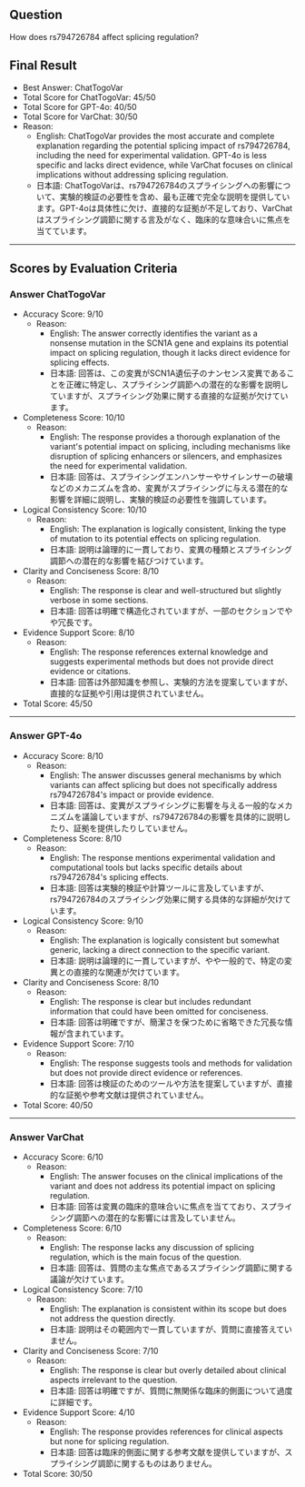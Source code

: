 ## Question

How does rs794726784 affect splicing regulation?

## Final Result

- Best Answer: ChatTogoVar
- Total Score for ChatTogoVar: 45/50
- Total Score for GPT-4o: 40/50
- Total Score for VarChat: 30/50
- Reason:
  - English: ChatTogoVar provides the most accurate and complete explanation regarding the potential splicing impact of rs794726784, including the need for experimental validation. GPT-4o is less specific and lacks direct evidence, while VarChat focuses on clinical implications without addressing splicing regulation.
  - 日本語: ChatTogoVarは、rs794726784のスプライシングへの影響について、実験的検証の必要性を含め、最も正確で完全な説明を提供しています。GPT-4oは具体性に欠け、直接的な証拠が不足しており、VarChatはスプライシング調節に関する言及がなく、臨床的な意味合いに焦点を当てています。

---

## Scores by Evaluation Criteria

### Answer ChatTogoVar
- Accuracy Score: 9/10
  - Reason: 
    - English: The answer correctly identifies the variant as a nonsense mutation in the SCN1A gene and explains its potential impact on splicing regulation, though it lacks direct evidence for splicing effects.
    - 日本語: 回答は、この変異がSCN1A遺伝子のナンセンス変異であることを正確に特定し、スプライシング調節への潜在的な影響を説明していますが、スプライシング効果に関する直接的な証拠が欠けています。
- Completeness Score: 10/10
  - Reason: 
    - English: The response provides a thorough explanation of the variant's potential impact on splicing, including mechanisms like disruption of splicing enhancers or silencers, and emphasizes the need for experimental validation.
    - 日本語: 回答は、スプライシングエンハンサーやサイレンサーの破壊などのメカニズムを含め、変異がスプライシングに与える潜在的な影響を詳細に説明し、実験的検証の必要性を強調しています。
- Logical Consistency Score: 10/10
  - Reason: 
    - English: The explanation is logically consistent, linking the type of mutation to its potential effects on splicing regulation.
    - 日本語: 説明は論理的に一貫しており、変異の種類とスプライシング調節への潜在的な影響を結びつけています。
- Clarity and Conciseness Score: 8/10
  - Reason: 
    - English: The response is clear and well-structured but slightly verbose in some sections.
    - 日本語: 回答は明確で構造化されていますが、一部のセクションでやや冗長です。
- Evidence Support Score: 8/10
  - Reason: 
    - English: The response references external knowledge and suggests experimental methods but does not provide direct evidence or citations.
    - 日本語: 回答は外部知識を参照し、実験的方法を提案していますが、直接的な証拠や引用は提供されていません。
- Total Score: 45/50

---

### Answer GPT-4o
- Accuracy Score: 8/10
  - Reason: 
    - English: The answer discusses general mechanisms by which variants can affect splicing but does not specifically address rs794726784's impact or provide evidence.
    - 日本語: 回答は、変異がスプライシングに影響を与える一般的なメカニズムを議論していますが、rs794726784の影響を具体的に説明したり、証拠を提供したりしていません。
- Completeness Score: 8/10
  - Reason: 
    - English: The response mentions experimental validation and computational tools but lacks specific details about rs794726784's splicing effects.
    - 日本語: 回答は実験的検証や計算ツールに言及していますが、rs794726784のスプライシング効果に関する具体的な詳細が欠けています。
- Logical Consistency Score: 9/10
  - Reason: 
    - English: The explanation is logically consistent but somewhat generic, lacking a direct connection to the specific variant.
    - 日本語: 説明は論理的に一貫していますが、やや一般的で、特定の変異との直接的な関連が欠けています。
- Clarity and Conciseness Score: 8/10
  - Reason: 
    - English: The response is clear but includes redundant information that could have been omitted for conciseness.
    - 日本語: 回答は明確ですが、簡潔さを保つために省略できた冗長な情報が含まれています。
- Evidence Support Score: 7/10
  - Reason: 
    - English: The response suggests tools and methods for validation but does not provide direct evidence or references.
    - 日本語: 回答は検証のためのツールや方法を提案していますが、直接的な証拠や参考文献は提供されていません。
- Total Score: 40/50

---

### Answer VarChat
- Accuracy Score: 6/10
  - Reason: 
    - English: The answer focuses on the clinical implications of the variant and does not address its potential impact on splicing regulation.
    - 日本語: 回答は変異の臨床的意味合いに焦点を当てており、スプライシング調節への潜在的な影響には言及していません。
- Completeness Score: 6/10
  - Reason: 
    - English: The response lacks any discussion of splicing regulation, which is the main focus of the question.
    - 日本語: 回答は、質問の主な焦点であるスプライシング調節に関する議論が欠けています。
- Logical Consistency Score: 7/10
  - Reason: 
    - English: The explanation is consistent within its scope but does not address the question directly.
    - 日本語: 説明はその範囲内で一貫していますが、質問に直接答えていません。
- Clarity and Conciseness Score: 7/10
  - Reason: 
    - English: The response is clear but overly detailed about clinical aspects irrelevant to the question.
    - 日本語: 回答は明確ですが、質問に無関係な臨床的側面について過度に詳細です。
- Evidence Support Score: 4/10
  - Reason: 
    - English: The response provides references for clinical aspects but none for splicing regulation.
    - 日本語: 回答は臨床的側面に関する参考文献を提供していますが、スプライシング調節に関するものはありません。
- Total Score: 30/50